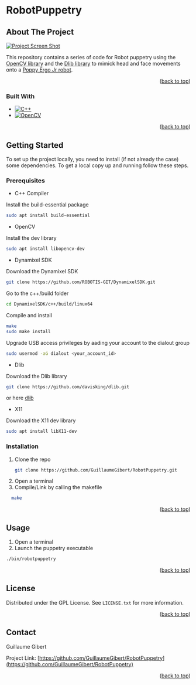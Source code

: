 # RobotPuppetry

## About The Project

[![Project Screen Shot][project-screenshot]]()

This repository contains a series of code for Robot puppetry using the  [OpenCV library](https://opencv.org/) and the [Dlib library](http://dlib.net/) to mimick head and face movements onto a [Poppy Ergo Jr robot](https://www.poppy-project.org/en/robots/poppy-ergo-jr/).

<p align="right">(<a href="#readme-top">back to top</a>)</p>

### Built With

* [![C++][cpp-shield]][cpp-url]
* [![OpenCV][opencv-shield]][opencv-url]

<p align="right">(<a href="#readme-top">back to top</a>)</p>

<!-- GETTING STARTED -->
## Getting Started

To set up the project locally, you need to install (if not already the case) some dependencies.
To get a local copy up and running follow these steps.

### Prerequisites

* C++ Compiler

Install the build-essential package
  ```sh
  sudo apt install build-essential 
  ```
  
* OpenCV

Install the dev library
  ```sh
  sudo apt install libopencv-dev 
  ```
  
  * Dynamixel SDK
  
 Download the Dynamixel SDK
 ```sh
 git clone https://github.com/ROBOTIS-GIT/DynamixelSDK.git
 ```
 
 Go to the c++/build folder
  ```sh
 cd DynamixelSDK/c++/build/linux64
 ```

 Compile and install
  ```sh
 make
 sudo make install
 ```
 
 Upgrade USB access privileges by aading your account to the dialout group
   ```sh
  sudo usermod -aG dialout <your_account_id>
 ```
 
   * Dlib
  
 Download the Dlib library
 ```sh
 git clone https://github.com/davisking/dlib.git
 ```
 or
here [dlib](http://dlib.net/files/dlib-19.24.zip)

   * X11
  
 Download the X11 dev library
 ```sh
 sudo apt install libX11-dev
 ```
 
### Installation

1. Clone the repo
   ```sh
   git clone https://github.com/GuillaumeGibert/RobotPuppetry.git
   ```
2. Open a terminal
3. Compile/Link by calling the makefile
 ```sh
   make
   ```

<p align="right">(<a href="#readme-top">back to top</a>)</p>


<!-- USAGE EXAMPLES -->
## Usage

1. Open a terminal
2. Launch the puppetry executable
```sh
./bin/robotpuppetry 
```


<p align="right">(<a href="#readme-top">back to top</a>)</p>


<!-- LICENSE -->
## License

Distributed under the GPL License. See `LICENSE.txt` for more information.

<p align="right">(<a href="#readme-top">back to top</a>)</p>


<!-- CONTACT -->
## Contact

Guillaume Gibert

Project Link: [https://github.com/GuillaumeGibert/RobotPuppetry](https://github.com/GuillaumeGibert/RobotPuppetry)

<p align="right">(<a href="#readme-top">back to top</a>)</p>


<!-- MARKDOWN LINKS & IMAGES -->
<!-- https://www.markdownguide.org/basic-syntax/#reference-style-links -->
[arduino-shield]: https://img.shields.io/badge/Arduino_IDE-00979D?style=for-the-badge&logo=arduino&logoColor=white
[arduino-url]: https://www.arduino.cc/
[python-shield]: https://img.shields.io/badge/Python-3776AB?style=for-the-badge&logo=python&logoColor=white
[python-url]: https://www.python.org/
[opencv-shield]: https://img.shields.io/badge/OpenCV-27338e?style=for-the-badge&logo=OpenCV&logoColor=white
[opencv-url]: https://opencv.org/
[cpp-shield]: https://img.shields.io/badge/-C++-blue?logo=cplusplus
[cpp-url]: https://isocpp.org/

[project-screenshot]: images/screenshot.png

[contributors-shield]: https://img.shields.io/github/contributors/GuillaumeGibert/RobotPuppetry.svg?style=for-the-badge
[contributors-url]: https://github.com/GuillaumeGibert/RobotPuppetry/graphs/contributors
[forks-shield]: https://img.shields.io/github/forks/GuillaumeGibert/RobotPuppetry.svg?style=for-the-badge
[forks-url]: https://github.com/GuillaumeGibert/RobotPuppetry/network/members
[stars-shield]: https://img.shields.io/github/stars/GuillaumeGibert/RobotPuppetry.svg?style=for-the-badge
[stars-url]: https://github.com/GuillaumeGibert/RobotPuppetry/stargazers
[issues-shield]: https://img.shields.io/github/issues/GuillaumeGibert/RobotPuppetry.svg?style=for-the-badge
[issues-url]: https://github.com/GuillaumeGibert/RobotPuppetry/issues
[license-shield]: https://img.shields.io/github/license/GuillaumeGibert/RobotPuppetry.svg?style=for-the-badge
[license-url]: https://github.com/GuillaumeGibert/RobotPuppetry/blob/master/LICENSE.txt
[linkedin-shield]: https://img.shields.io/badge/-LinkedIn-black.svg?style=for-the-badge&logo=linkedin&colorB=555
[linkedin-url]: https://linkedin.com/in/guillaume-gibert-06502ba4